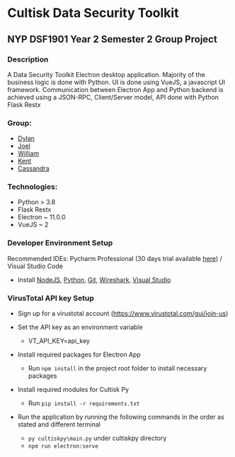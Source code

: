 # Cultisk Data Security Toolkit

## NYP DSF1901 Year 2 Semester 2 Group Project

### Description

A Data Security Toolkit Electron desktop application.
Majority of the business logic is done with Python.
UI is done using VueJS, a javascript UI framework.
Communication between Electron App and Python backend is achieved using a JSON-RPC, Client/Server model, API done with Python Flask Restx

### Group:

* [Dylan](https://github.com/Dylan-Liew)
* [Joel](https://github.com/j041)
* [William](https://github.com/willy00)
* [Kent](https://github.com/kentlow2002)
* [Cassandra](https://github.com/Cassandra-Fu)

### Technologies:
* Python > 3.8
* Flask Restx 
* Electron ~ 11.0.0
* VueJS ~ 2

### Developer Environment Setup
Recommended IDEs: 
Pycharm Professional (30 days trial available [here](https://www.jetbrains.com/pycharm/download/#section=windows)) 
/ Visual Studio Code

* Install [NodeJS](https://nodejs.org/en/download/), 
  [Python](https://www.python.org/downloads/), 
  [Git](https://git-scm.com/downloads),
  [Wireshark](https://www.wireshark.org/download.html),
  [Visual Studio](https://visualstudio.microsoft.com/downloads/)
   
 ### VirusTotal API key Setup
 * Sign up for a virustotal account (https://www.virustotal.com/gui/join-us)
 * Set the API key as an environment variable
   * VT_API_KEY=api_key
  
* Install required packages for Electron App
  * Run `npm install` in the project root folder to install necessary packages
  
* Install required modules for Cultisk Py
  * Run `pip install -r requirements.txt`
  
* Run the application by running the following commands in the order as stated and different terminal
  * `py cultiskpy\main.py` under cultiskpy directory
  * `npm run electron:serve`
 
